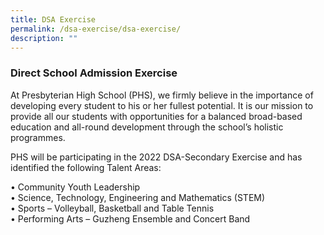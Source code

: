 ```yaml
---
title: DSA Exercise
permalink: /dsa-exercise/dsa-exercise/
description: ""
---
```

### Direct School Admission Exercise

At Presbyterian High School (PHS), we firmly believe in the importance of developing every student to his or her fullest potential. It is our mission to provide all our students with opportunities for a balanced broad-based education and all-round development through the school’s holistic programmes.

PHS will be participating in the 2022 DSA-Secondary Exercise and has identified the following Talent Areas:&nbsp;

• Community Youth Leadership<br>
• Science, Technology, Engineering and Mathematics (STEM)<br>
• Sports – Volleyball, Basketball and Table Tennis<br>
• Performing Arts – Guzheng Ensemble and Concert Band

